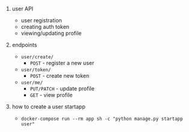 1. user API
    * user registration
    * creating auth token
    * viewing/updating profile

2. endpoints
    * `user/create/`
        * `POST` - register a new user
    * `user/token/`
        * `POST` - create new token
    * `user/me/`
        * `PUT/PATCH` - update profile
        * `GET` - view profile

3. how to create a user startapp
    * `docker-compose run --rm app sh -c "python manage.py startapp user"`